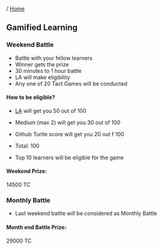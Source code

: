 / [Home](index.md)

## Gamified Learning


### Weekend Battle

- Battle with your fellow learners
- Winner gets the prize
- 30 minutes to 1 hour battle
- LA will make eligibility
- Any one of 20 Tact Games will be conducted


#### How to be eligible?
- [LA](Learning-analytics.md) will get you 50 out of 100
- Medium (max 2) will get you 30 out of 100
- Github Turtle score will get you 20 out f 100
- Total: 100

- Top 10 learners will be eligible for the game

#### Weekend Prize:
14500 TC




### Monthly Battle
- Last weekend battle will be considered as Monthly Battle

#### Month end Battle Prize:
29000 TC

